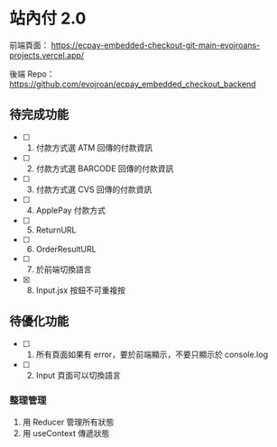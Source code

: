 # 站內付 2.0

前端頁面：
https://ecpay-embedded-checkout-git-main-evojroans-projects.vercel.app/

後端 Repo：
https://github.com/evojroan/ecpay_embedded_checkout_backend

## 待完成功能
- [ ] 1. 付款方式選 ATM 回傳的付款資訊
- [ ] 2. 付款方式選 BARCODE 回傳的付款資訊
- [ ] 3. 付款方式選 CVS 回傳的付款資訊
- [ ] 4. ApplePay 付款方式
- [ ] 5. ReturnURL
- [ ] 6. OrderResultURL
- [ ] 7. 於前端切換語言
- [X] 8. Input.jsx 按鈕不可重複按

## 待優化功能
- [ ] 1. 所有頁面如果有 error，要於前端顯示，不要只顯示於 console.log
- [ ] 2. Input 頁面可以切換語言

### 整理管理
1. 用 Reducer 管理所有狀態
2. 用 useContext 傳遞狀態 
